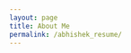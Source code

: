 ```yaml
---
layout: page
title: About Me 
permalink: /abhishek_resume/
---
```

<object 
    width="100%" 
    height="2350" 
    data="https://docs.google.com/gview?embedded=true&url=https://abhiyantaabhishek.github.io/MDS-IIT/_pages/about.pdf">
</object>
